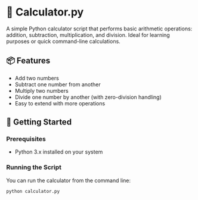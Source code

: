 # 🧮 Calculator.py

A simple Python calculator script that performs basic arithmetic operations: addition, subtraction, multiplication, and division. Ideal for learning purposes or quick command-line calculations.

## 📦 Features

- Add two numbers
- Subtract one number from another
- Multiply two numbers
- Divide one number by another (with zero-division handling)
- Easy to extend with more operations

## 🚀 Getting Started

### Prerequisites

- Python 3.x installed on your system

### Running the Script

You can run the calculator from the command line:

```bash
python calculator.py

